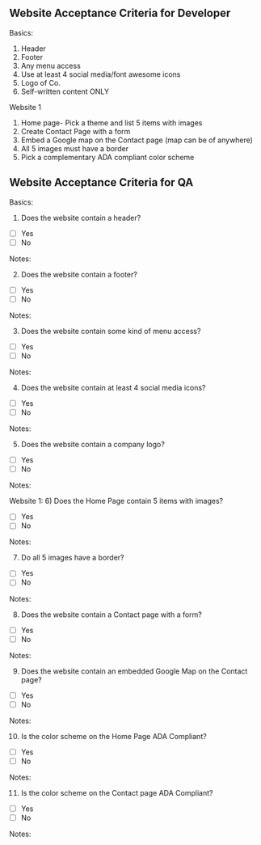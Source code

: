 ## Website Acceptance Criteria for Developer

Basics: 
1) Header
2) Footer
3) Any menu access
4) Use at least 4 social media/font awesome icons
5) Logo of Co.
6) Self-written content ONLY

Website 1
1) Home page- Pick a theme and list 5 items with images
2) Create Contact Page with a form
3) Embed a Google map on the Contact page (map can be of anywhere)
4) All 5 images must have a border 
5) Pick a complementary ADA compliant color scheme 


## Website Acceptance Criteria for QA

Basics:
1) Does the website contain a header?
- [ ] Yes
- [ ] No

Notes:

2) Does the website contain a footer?
- [ ] Yes
- [ ] No

Notes:

3) Does the website contain some kind of menu access?
- [ ] Yes
- [ ] No

Notes:

4) Does the website contain at least 4 social media icons?
- [ ] Yes
- [ ] No

Notes:

5) Does the website contain a company logo?
- [ ] Yes
- [ ] No

Notes:

Website 1:
6) Does the Home Page contain 5 items with images?
- [ ] Yes
- [ ] No

Notes:

7) Do all 5 images have a border?
- [ ] Yes
- [ ] No

Notes:

8) Does the website contain a Contact page with a form?
- [ ] Yes
- [ ] No

Notes:

9) Does the website contain an embedded Google Map on the Contact page?
- [ ] Yes
- [ ] No

Notes:

10) Is the color scheme on the Home Page ADA Compliant?
- [ ] Yes
- [ ] No

Notes:

11) Is the color scheme on the Contact page ADA Compliant?
- [ ] Yes
- [ ] No

Notes:

